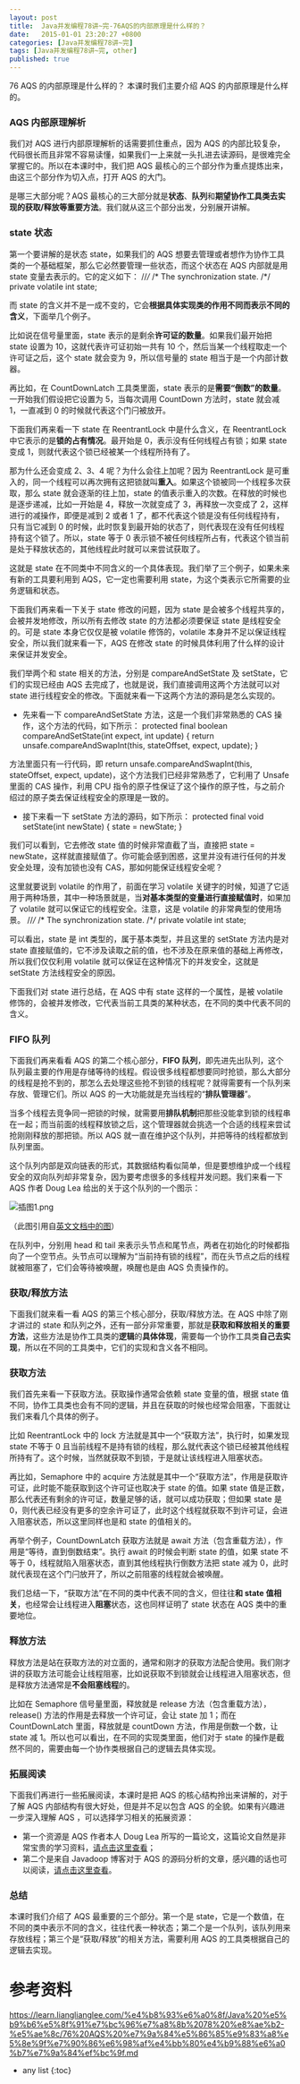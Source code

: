 ```yaml
---
layout: post
title:  Java并发编程78讲~完-76AQS的内部原理是什么样的？
date:   2015-01-01 23:20:27 +0800
categories: [Java并发编程78讲~完]
tags: [Java并发编程78讲~完, other]
published: true
---
```




76 AQS 的内部原理是什么样的？
本课时我们主要介绍 AQS 的内部原理是什么样的。

### AQS 内部原理解析

我们对 AQS 进行内部原理解析的话需要抓住重点，因为 AQS 的内部比较复杂，代码很长而且非常不容易读懂，如果我们一上来就一头扎进去读源码，是很难完全掌握它的。所以在本课时中，我们把 AQS 最核心的三个部分作为重点提炼出来，由这三个部分作为切入点，打开 AQS 的大门。

是哪三大部分呢？AQS 最核心的三大部分就是**状态**、**队列**和**期望协作工具类去实现的获取/释放等重要方法**。我们就从这三个部分出发，分别展开讲解。

### state 状态

第一个要讲解的是状态 state，如果我们的 AQS 想要去管理或者想作为协作工具类的一个基础框架，那么它必然要管理一些状态，而这个状态在 AQS 内部就是用 state 变量去表示的。它的定义如下：
//*/* /* The synchronization state. /*/ private volatile int state;

而 state 的含义并不是一成不变的，它会**根据具体实现类的作用不同而表示不同的含义**，下面举几个例子。

比如说在信号量里面，state 表示的是剩余**许可证的数量**。如果我们最开始把 state 设置为 10，这就代表许可证初始一共有 10 个，然后当某一个线程取走一个许可证之后，这个 state 就会变为 9，所以信号量的 state 相当于是一个内部计数器。

再比如，在 CountDownLatch 工具类里面，state 表示的是**需要“倒数”的数量**。一开始我们假设把它设置为 5，当每次调用 CountDown 方法时，state 就会减 1，一直减到 0 的时候就代表这个门闩被放开。

下面我们再来看一下 state 在 ReentrantLock 中是什么含义，在 ReentrantLock 中它表示的是**锁的占有情况**。最开始是 0，表示没有任何线程占有锁；如果 state 变成 1，则就代表这个锁已经被某一个线程所持有了。

那为什么还会变成 2、3、4 呢？为什么会往上加呢？因为 ReentrantLock 是可重入的，同一个线程可以再次拥有这把锁就叫**重入**。如果这个锁被同一个线程多次获取，那么 state 就会逐渐的往上加，state 的值表示重入的次数。在释放的时候也是逐步递减，比如一开始是 4，释放一次就变成了 3，再释放一次变成了 2，这样进行的减操作，即便是减到 2 或者 1 了，都不代表这个锁是没有任何线程持有，只有当它减到 0 的时候，此时恢复到最开始的状态了，则代表现在没有任何线程持有这个锁了。所以，state 等于 0 表示锁不被任何线程所占有，代表这个锁当前是处于释放状态的，其他线程此时就可以来尝试获取了。

这就是 state 在不同类中不同含义的一个具体表现。我们举了三个例子，如果未来有新的工具要利用到 AQS，它一定也需要利用 state，为这个类表示它所需要的业务逻辑和状态。

下面我们再来看一下关于 state 修改的问题，因为 state 是会被多个线程共享的，会被并发地修改，所以所有去修改 state 的方法都必须要保证 state 是线程安全的。可是 state 本身它仅仅是被 volatile 修饰的，volatile 本身并不足以保证线程安全，所以我们就来看一下，AQS 在修改 state 的时候具体利用了什么样的设计来保证并发安全。

我们举两个和 state 相关的方法，分别是 compareAndSetState 及 setState，它们的实现已经由 AQS 去完成了，也就是说，我们直接调用这两个方法就可以对 state 进行线程安全的修改。下面就来看一下这两个方法的源码是怎么实现的。

* 先来看一下 compareAndSetState 方法，这是一个我们非常熟悉的 CAS 操作，这个方法的代码，如下所示：
protected final boolean compareAndSetState(int expect, int update) { return unsafe.compareAndSwapInt(this, stateOffset, expect, update); }

方法里面只有一行代码，即 return unsafe.compareAndSwapInt(this, stateOffset, expect, update)，这个方法我们已经非常熟悉了，它利用了 Unsafe 里面的 CAS 操作，利用 CPU 指令的原子性保证了这个操作的原子性，与之前介绍过的原子类去保证线程安全的原理是一致的。

* 接下来看一下 setState 方法的源码，如下所示：
protected final void setState(int newState) { state = newState; }

我们可以看到，它去修改 state 值的时候非常直截了当，直接把 state = newState，这样就直接赋值了。你可能会感到困惑，这里并没有进行任何的并发安全处理，没有加锁也没有 CAS，那如何能保证线程安全呢？

这里就要说到 volatile 的作用了，前面在学习 volatile 关键字的时候，知道了它适用于两种场景，其中一种场景就是，当**对基本类型的变量进行直接赋值时**，如果加了 volatile 就可以保证它的线程安全。注意，这是 volatile 的非常典型的使用场景。
//*/* /* The synchronization state. /*/ private volatile int state;

可以看出，state 是 int 类型的，属于基本类型，并且这里的 setState 方法内是对 state 直接赋值的，它不涉及读取之前的值，也不涉及在原来值的基础上再修改，所以我们仅仅利用 volatile 就可以保证在这种情况下的并发安全，这就是 setState 方法线程安全的原因。

下面我们对 state 进行总结，在 AQS 中有 state 这样的一个属性，是被 volatile 修饰的，会被并发修改，它代表当前工具类的某种状态，在不同的类中代表不同的含义。

### FIFO 队列

下面我们再来看看 AQS 的第二个核心部分，**FIFO 队列**，即先进先出队列，这个队列最主要的作用是存储等待的线程。假设很多线程都想要同时抢锁，那么大部分的线程是抢不到的，那怎么去处理这些抢不到锁的线程呢？就得需要有一个队列来存放、管理它们。所以 AQS 的一大功能就是充当线程的“**排队管理器**”。

当多个线程去竞争同一把锁的时候，就需要用**排队机制**把那些没能拿到锁的线程串在一起；而当前面的线程释放锁之后，这个管理器就会挑选一个合适的线程来尝试抢刚刚释放的那把锁。所以 AQS 就一直在维护这个队列，并把等待的线程都放到队列里面。

这个队列内部是双向链表的形式，其数据结构看似简单，但是要想维护成一个线程安全的双向队列却非常复杂，因为要考虑很多的多线程并发问题。我们来看一下 AQS 作者 Doug Lea 给出的关于这个队列的一个图示：

![插图1.png](https://learn.lianglianglee.com/%e4%b8%93%e6%a0%8f/Java%20%e5%b9%b6%e5%8f%91%e7%bc%96%e7%a8%8b%2078%20%e8%ae%b2-%e5%ae%8c/assets/Ciqc1F6pW3CAHYjKAACSEPDrUoc078.png)

（此图引用自[英文文档中的图](http://gee.cs.oswego.edu/dl/papers/aqs.pdf)）

在队列中，分别用 head 和 tail 来表示头节点和尾节点，两者在初始化的时候都指向了一个空节点。头节点可以理解为“当前持有锁的线程”，而在头节点之后的线程就被阻塞了，它们会等待被唤醒，唤醒也是由 AQS 负责操作的。

### 获取/释放方法

下面我们就来看一看 AQS 的第三个核心部分，获取/释放方法。在 AQS 中除了刚才讲过的 state 和队列之外，还有一部分非常重要，那就是**获取和释放相关的重要方法**，这些方法是协作工具类的**逻辑**的**具体体现**，需要每一个协作工具类**自己去实现**，所以在不同的工具类中，它们的实现和含义各不相同。

### 获取方法

我们首先来看一下获取方法。获取操作通常会依赖 state 变量的值，根据 state 值不同，协作工具类也会有不同的逻辑，并且在获取的时候也经常会阻塞，下面就让我们来看几个具体的例子。

比如 ReentrantLock 中的 lock 方法就是其中一个“获取方法”，执行时，如果发现 state 不等于 0 且当前线程不是持有锁的线程，那么就代表这个锁已经被其他线程所持有了。这个时候，当然就获取不到锁，于是就让该线程进入阻塞状态。

再比如，Semaphore 中的 acquire 方法就是其中一个“获取方法”，作用是获取许可证，此时能不能获取到这个许可证也取决于 state 的值。如果 state 值是正数，那么代表还有剩余的许可证，数量足够的话，就可以成功获取；但如果 state 是 0，则代表已经没有更多的空余许可证了，此时这个线程就获取不到许可证，会进入阻塞状态，所以这里同样也是和 state 的值相关的。

再举个例子，CountDownLatch 获取方法就是 await 方法（包含重载方法），作用是“等待，直到倒数结束”。执行 await 的时候会判断 state 的值，如果 state 不等于 0，线程就陷入阻塞状态，直到其他线程执行倒数方法把 state 减为 0，此时就代表现在这个门闩放开了，所以之前阻塞的线程就会被唤醒。

我们总结一下，“获取方法”在不同的类中代表不同的含义，但往往**和 state 值相关**，也经常会让线程进入**阻塞**状态，这也同样证明了 state 状态在 AQS 类中的重要地位。

### 释放方法

释放方法是站在获取方法的对立面的，通常和刚才的获取方法配合使用。我们刚才讲的获取方法可能会让线程阻塞，比如说获取不到锁就会让线程进入阻塞状态，但是释放方法通常是**不会阻塞线程**的。

比如在 Semaphore 信号量里面，释放就是 release 方法（包含重载方法），release() 方法的作用是去释放一个许可证，会让 state 加 1；而在 CountDownLatch 里面，释放就是 countDown 方法，作用是倒数一个数，让 state 减 1。所以也可以看出，在不同的实现类里面，他们对于 state 的操作是截然不同的，需要由每一个协作类根据自己的逻辑去具体实现。

### 拓展阅读

下面我们再进行一些拓展阅读，本课时是把 AQS 的核心结构拎出来讲解的，对于了解 AQS 内部结构有很大好处，但是并不足以包含 AQS 的全貌。如果有兴趣进一步深入理解 AQS ，可以选择学习相关的拓展资源：

* 第一个资源是 AQS 作者本人 Doug Lea 所写的一篇论文，这篇论文自然是非常宝贵的学习资料，[请点击这里查看](http://gee.cs.oswego.edu/dl/papers/aqs.pdf)；
* 第二个是来自 Javadoop 博客对于 AQS 的源码分析的文章，感兴趣的话也可以阅读，[请点击这里查看](https://javadoop.com/post/AbstractQueuedSynchronizer)。

### 总结

本课时我们介绍了 AQS 最重要的三个部分。第一个是 state，它是一个数值，在不同的类中表示不同的含义，往往代表一种状态；第二个是一个队列，该队列用来存放线程；第三个是“获取/释放”的相关方法，需要利用 AQS 的工具类根据自己的逻辑去实现。




# 参考资料

https://learn.lianglianglee.com/%e4%b8%93%e6%a0%8f/Java%20%e5%b9%b6%e5%8f%91%e7%bc%96%e7%a8%8b%2078%20%e8%ae%b2-%e5%ae%8c/76%20AQS%20%e7%9a%84%e5%86%85%e9%83%a8%e5%8e%9f%e7%90%86%e6%98%af%e4%bb%80%e4%b9%88%e6%a0%b7%e7%9a%84%ef%bc%9f.md

* any list
{:toc}
